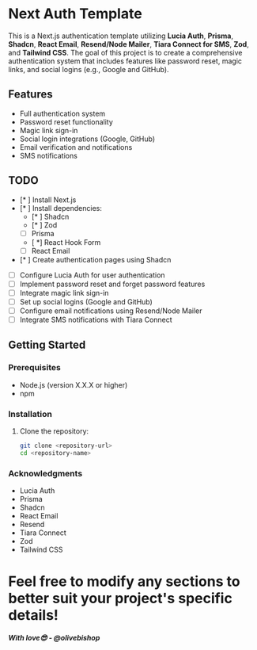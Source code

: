 # Next Auth Template

This is a Next.js authentication template utilizing **Lucia Auth**, **Prisma**, **Shadcn**, **React Email**, **Resend/Node Mailer**, **Tiara Connect for SMS**, **Zod**, and **Tailwind CSS**. The goal of this project is to create a comprehensive authentication system that includes features like password reset, magic links, and social logins (e.g., Google and GitHub).

## Features

- Full authentication system
- Password reset functionality
- Magic link sign-in
- Social login integrations (Google, GitHub)
- Email verification and notifications
- SMS notifications

##  TODO

- [* ] Install Next.js
- [* ] Install dependencies:
  - [* ] Shadcn
  - [* ] Zod
  - [ ] Prisma
  - [ *] React Hook Form
  - [ ] React Email
- [* ] Create authentication pages using Shadcn
- [ ] Configure Lucia Auth for user authentication
- [ ] Implement password reset and forget password features
- [ ] Integrate magic link sign-in
- [ ] Set up social logins (Google and GitHub)
- [ ] Configure email notifications using Resend/Node Mailer
- [ ] Integrate SMS notifications with Tiara Connect

## Getting Started

### Prerequisites

- Node.js (version X.X.X or higher)
- npm

### Installation

1. Clone the repository:

   ```bash
   git clone <repository-url>
   cd <repository-name>


### Acknowledgments
- Lucia Auth
- Prisma
- Shadcn
- React Email
- Resend
- Tiara Connect
- Zod
- Tailwind CSS

# Feel free to modify any sections to better suit your project's specific details!

##### With love😎 - @olivebishop
